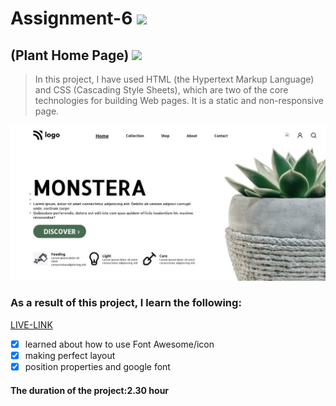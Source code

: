 # Assignment-6 ![](https://img.shields.io/badge/HTML-CSS-blueviolet)
## (Plant Home Page) ![](https://img.shields.io/badge/Project6-Full--stack--JS-green)

> In this project, I have used HTML (the Hypertext Markup Language) and CSS (Cascading Style Sheets), which are two of the core technologies for building Web pages. It is a static and non-responsive page.

![This is an image](./project.jpg)

### As a result of this project, I learn the following:
[LIVE-LINK](https://projectcryptolanding.netlify.app/)

- [x] learned about how to use Font Awesome/icon
- [x] making perfect layout
- [x] position properties and google font

#### The duration of the project:2.30 hour